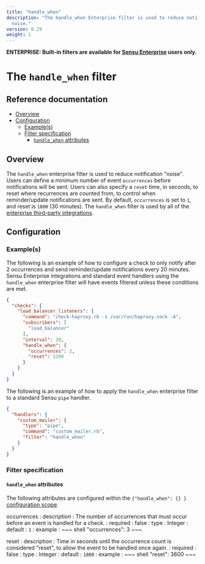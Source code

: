 ```yaml
---
title: "handle_when"
description: "The handle_when Enterprise filter is used to reduce notification
  noise."
version: 0.29
weight: 1
---
```


**ENTERPRISE: Built-in filters are available for [Sensu Enterprise][0]
users only.**

# The `handle_when` filter

## Reference documentation

- [Overview](#overview)
- [Configuration](#configuration)
  - [Example(s)](#examples)
  - [Filter specification](#filter-specification)
    - [`handle_when` attributes](#handlewhen-attributes)

## Overview

The `handle_when` enterprise filter is used to reduce notification "noise".
Users can define a minimum number of event `occurrences` before notifications
will be sent. Users can also specify a `reset` time, in seconds, to reset where
recurrences are counted from, to control when reminder/update notifications are
sent. By default, `occurrences` is set to `1`, and reset is `1800` (30 minutes).
The `handle_when` filter is used by all of the [enterprise third-party
integrations][1].

## Configuration

### Example(s)

The following is an example of how to configure a check to only notify after 2
occurrences and send reminder/update notifications every 20 minutes. Sensu
Enterprise integrations and standard event handlers using the `handle_when`
enterprise filter will have events filtered unless these conditions are met.

~~~ json
{
  "checks": {
    "load_balancer_listeners": {
      "command": "check-haproxy.rb -s /var/run/haproxy.sock -A",
      "subscribers": [
        "load_balancer"
      ],
      "interval": 20,
      "handle_when": {
        "occurrences": 2,
        "reset": 1200
      }
    }
  }
}
~~~

The following is an example of how to apply the `handle_when` enterprise filter
to a standard Sensu `pipe` handler.

~~~ json
{
  "handlers": {
    "custom_mailer": {
      "type": "pipe",
      "command": "custom_mailer.rb",
      "filter": "handle_when"
    }
  }
}
~~~

### Filter specification

#### `handle_when` attributes

The following attributes are configured within the `{"handle_when": {} }`
[configuration scope][2].

occurrences
: description
  : The number of occurrences that must occur before an event is handled for a
    check.
: required
  : false
: type
  : Integer
: default
  : `1`
: example
  : ~~~ shell
    "occurrences": 3
    ~~~

reset
: description
  : Time in seconds until the occurrence count is considered "reset", to allow
    the event to be handled once again.
: required
  : false
: type
  : Integer
: default
  : `1800`
: example
  : ~~~ shell
    "reset": 3600
    ~~~

[?]:  #
[0]:  /enterprise
[1]:  ../built-in-handlers.html
[2]:  ../reference/configuration.html#configuration-scopes
